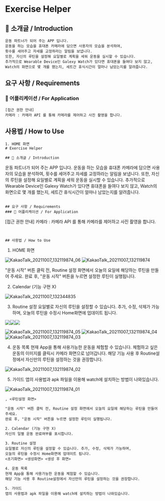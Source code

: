 # Exercise Helper

## 📢 소개글 / Introduction 
```
운동 파트너가 되어 주는 APP 입니다.
운동을 하는 모습을 휴대폰 카메라에 담으면 사용자의 모습을 분석하여, 
횟수를 세어주고 자세를 교정하라는 알림을 보냅니다. 
또한, 자신의 루틴을 설정해 요일별로 계획을 세워 운동을 실시할 수 있습니다. 
추가적으로 Wearable Device인 Galexy Watch가 있다면 휴대폰을 들여다 보지 않고,
Watch의 화면으로 몇 개를 했는지, 세트간 휴식시간이 얼마나 남았는지를 알려줍니다. 
```
## 요구 사항 / Requirements
### 📱 어플리케이션 / For Application
```
[접근 권한 안내]
카메라 : 카메라 API 를 통해 카메라를 제어하고 사진 촬영을 합니다.
```


## 사용법 / How to Use
```
1. HOME 화면 
# Exercise Helper

## 📢 소개글 / Introduction 
```
운동 파트너가 되어 주는 APP 입니다.
운동을 하는 모습을 휴대폰 카메라에 담으면 사용자의 모습을 분석하여, 
횟수를 세어주고 자세를 교정하라는 알림을 보냅니다. 
또한, 자신의 루틴을 설정해 요일별로 계획을 세워 운동을 실시할 수 있습니다. 
추가적으로 Wearable Device인 Galexy Watch가 있다면 휴대폰을 들여다 보지 않고,
Watch의 화면으로 몇 개를 했는지, 세트간 휴식시간이 얼마나 남았는지를 알려줍니다. 
```

## 요구 사항 / Requirements
### 📱 어플리케이션 / For Application
```
[접근 권한 안내]
카메라 : 카메라 API 를 통해 카메라를 제어하고 사진 촬영을 합니다.
```


## 사용법 / How to Use
```
1. HOME 화면 

![KakaoTalk_20211007_132119874_06](https://user-images.githubusercontent.com/38587274/136322027-3f318690-351d-401e-b069-d34980ac0cdd.jpg)
![KakaoTalk_20211007_132119874](https://user-images.githubusercontent.com/38587274/136322211-41d6078d-9023-4de8-8dbf-b5d85072faf0.jpg)

"운동 시작" 버튼 클릭 전, Routine 설정 화면에서 오늘의 요일에 해당하는 루틴을 만들어 주세요.
완료 후, "운동 시작" 버튼을 누르면 설정한 루틴이 실행됩니다. 

2. Calendar (기능 구현 X)

![KakaoTalk_20211007_132344835](https://user-images.githubusercontent.com/38587274/136322087-97fbbb79-8d3b-44f0-8eca-16352954c651.jpg)

3. Routine 설정
요일별로 자신의 루틴을 설정할 수 있습니다. 추가, 수정, 삭제가 가능하며, 
오늘의 루틴을 수정시 Home화면에 업데이트 됩니다. 

<img src = "https://user-images.githubusercontent.com/38587274/136322823-bbd3e16b-baf2-4df6-a39a-8a6ca304f6ea.jpg" margin=30><img src = "https://user-images.githubusercontent.com/38587274/136322831-bef19256-bb1f-46ab-9530-5350bb212370.jpg" margin=30><img src = "https://user-images.githubusercontent.com/38587274/136322849-60e6cffd-bdc4-47a1-b9db-1edd094cc7e4.jpg" margin=30>

![KakaoTalk_20211007_132119874_05](https://user-images.githubusercontent.com/38587274/136322823-bbd3e16b-baf2-4df6-a39a-8a6ca304f6ea.jpg)
![KakaoTalk_20211007_132119874_04](https://user-images.githubusercontent.com/38587274/136322831-bef19256-bb1f-46ab-9530-5350bb212370.jpg)
![KakaoTalk_20211007_132119874_03](https://user-images.githubusercontent.com/38587274/136322849-60e6cffd-bdc4-47a1-b9db-1edd094cc7e4.jpg)


4. 운동 목록
현재 App을 통해 사용가능한 운동을 체험할 수 있습니다.
체험하고 싶은 운동의 이미지를 클릭시 카메라 화면으로 넘어갑니다.
해당 기능 사용 후 Routine설정에서 자신만의 루틴을 설정하는 것을 권장합니다.

![KakaoTalk_20211007_132119874_02](https://user-images.githubusercontent.com/38587274/136322190-6654cb6b-2617-4048-9917-9efb39c000f5.jpg)

5. 가이드 
앱의 사용법과 apk 파일을 이용해 watch에 설치하는 방법이 나와있습니다.

![KakaoTalk_20211007_132119874_01](https://user-images.githubusercontent.com/38587274/136322202-f2ce72c3-92fb-48dd-aa50-0ae1f46118a5.jpg)

```
, <루틴설정 화면>

"운동 시작" 버튼 클릭 전, Routine 설정 화면에서 오늘의 요일에 해당하는 루틴을 만들어 주세요.
완료 후, "운동 시작" 버튼을 누르면 설정한 루틴이 실행됩니다. 

2. Calendar (기능 구현 X)
자신의 일별 운동 완료여부를 표시합니다. 

3. Routine 설정
요일별로 자신의 루틴을 설정할 수 있습니다. 추가, 수정, 삭제가 가능하며, 
오늘의 루틴을 수정시 Home화면에 업데이트 됩니다. 
<초기화면> <생성화면> <생성 후 화면>

4. 운동 목록
현재 App을 통해 사용가능한 운동을 체험할 수 있습니다. 
해당 기능 사용 후 Routine설정에서 자신만의 루틴을 설정하는 것을 권장합니다.

5. 가이드 
앱의 사용법과 apk 파일을 이용해 watch에 설치하는 방법이 나와있습니다.
```
